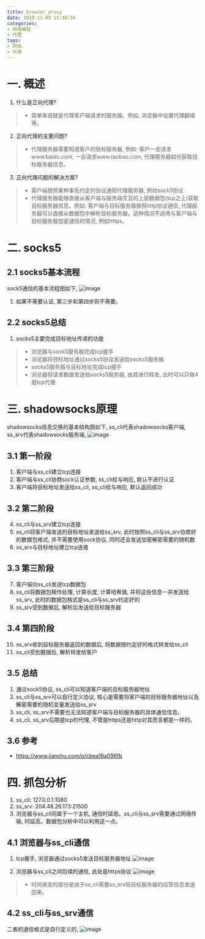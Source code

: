 ```yaml
---
title: browser_proxy
date: 2018-11-09 11:38:34
categories:
- 网络编程
- 代理
tags:
- 网络
- 代理
---
```

# 一. 概述

1. 什么是正向代理?
> - 简单来说就是代理客户端请求的服务器。例如, 浏览器中设置代理翻墙等。

2. 正向代理的主要问题?
> - 代理服务器需要知道客户的目标服务器, 例如: 客户一会请求www.baidu.com, 一会请求www.taobao.com, 代理服务器如何获取目标服务器信息。

3. 正向代理问题的解决方案?
> - 客户端按照某种事先约定的协议通知代理服务器, 例如sock5协议
> - 代理服务器能够直接从客户端与服务端交互的上层数据包(tcp之上)获取目标服务器信息。例如: 客户端与目标服务器按照http协议通信, 代理服务器可以直接从数据包中解析目标服务器。这种情况不适用与客户端与目标服务器加密通信的情况, 例如https。


# 二. socks5
## 2.1 socks5基本流程
sock5通信的基本流程图如下,
![image](https://picturestore.nos-eastchina1.126.net/%E7%BD%91%E7%BB%9C/sock5/socks5%E5%9F%BA%E6%9C%AC%E6%B5%81%E7%A8%8B.png)

1. 如果不需要认证, 第三步和第四步则不需要。


## 2.2 socks5总结
1. socks5主要完成目标地址传递的功能
> - 浏览器与sock5服务器完成tcp握手
> - 浏览器将目标地址通过socks5协议发送给socks5服务器
> - socks5服务器与目标地址完成tcp握手
> - 浏览器将请求数据发送给socks5服务器, 由其进行转发, 此时可以只做4层tcp代理


# 三. shadowsocks原理
shadowsocks信息交换的基本结构图如下, ss_cli代表shadowsocks客户端, ss_srv代表shadowsocks服务端,
![image](https://picturestore.nos-eastchina1.126.net/%E7%BD%91%E7%BB%9C/shadowsocks/shadowsocks%E4%BB%A3%E7%90%86%E7%BB%93%E6%9E%84%E5%9B%BE.png)

## 3.1 第一阶段
1. 客户端与ss_cli建立tcp连接
2. 客户端与ss_cli协商sock认证参数, ss_cli给与响应, 默认不进行认证
3. 客户端将目标地址发送给ss_cli, ss_cli给与响应, 默认返回成功

## 3.2 第二阶段
4. ss_cli与ss_srv建立tcp连接
5. ss_cli将客户端发送的目标地址发送给ss_srv, 此时按照ss_cli与ss_srv协商好的数据包格式, 并不需要使用sock协议, 同时还会发送加密解密需要的随机数
6. ss_srv与目标地址建立tcp连接

## 3.3 第三阶段
7. 客户端向ss_cli发送tcp数据包
8. ss_cli将数据包稍作处理, 计算长度, 计算哈希值, 并将这些信息一并发送给ss_srv, 此时的数据包格式是ss_cli与ss_srv约定好的
9. ss_srv受到数据后, 解析后发送给目标服务器

## 3.4 第四阶段
10. ss_srv收到目标服务器返回的数据后, 将数据按约定好的格式转发给ss_cli
11. ss_cli受到数据后, 解析转发给客户

## 3.5 总结
1. 通过sock5协议, ss_cli可以知道客户端的目标服务器地址
2. ss_cli与ss_srv可以自行定义协议, 核心是需要将客户端的目标服务器地址以及解密需要的随机变量发送给ss_srv
3. ss_cli, ss_srv不需要也无法知道客户端与目标服务器的具体通信信息。
4. ss_cli, ss_srv后期是tcp的代理, 不管是https还是http对其而言都是一样的。


## 3.6 参考
- https://www.jianshu.com/p/cbea16a096fb


# 四. 抓包分析
1. ss_cli: 127.0.0.1:1080
2. ss_srv: 204.48.26.173:21500
3. 浏览器与ss_cli同属于一个主机, 通信时延低。ss_cli与ss_srv需要通过网络传输, 时延高。数据包分析中可以利用这一点。


## 4.1 浏览器与ss_cli通信
1. tcp握手, 浏览器通过socks5发送目标服务器地址
![image](https://picturestore.nos-eastchina1.126.net/%E7%BD%91%E7%BB%9C/shadowsocks/browser-ss_cli-1.png)

2. 浏览器与ss_cli之间后续的通信, 此处是https协议
![image](https://picturestore.nos-eastchina1.126.net/%E7%BD%91%E7%BB%9C/shadowsocks/browser-ss_cli-2.png)
> - 时间突变的部分是由于ss_cli需要ss_srv将目标服务器的应答信息发送回来。

## 4.2 ss_cli与ss_srv通信
二者的通信格式是自行定义的,
![image](https://picturestore.nos-eastchina1.126.net/%E7%BD%91%E7%BB%9C/shadowsocks/ss_cli-ss_srv.png)
